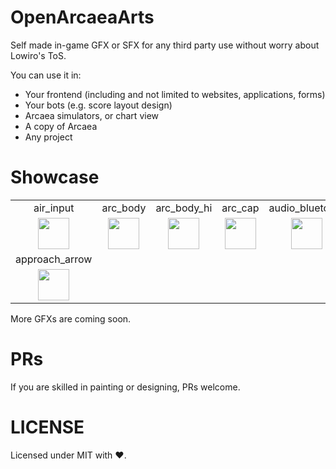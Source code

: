 # OpenArcaeaArts

Self made in-game GFX or SFX for any third party use without worry about Lowiro's ToS.

You can use it in:
 - Your frontend (including and not limited to websites, applications, forms)
 - Your bots (e.g. score layout design)
 - Arcaea simulators, or chart view
 - A copy of Arcaea
 - Any project

# Showcase
  |      |      |      |      |      |
  | :--: | :--: | :--: | :--: | :--: |
  | air_input | arc_body | arc_body_hi | arc_cap | audio_bluetooth |
  | <image src="./img/air_input.png" height=50> | <image src="./img/arc_body.png" height=50> | <image src="./img/arc_body_hi.png" height=50> | <image src="./img/arc_cap.png" height=50> | <image src="./img/audio_bluetooth.png" height=50>
  | approach_arrow |
  | <image src= "./img/approach_arrow.png" height=50> |

More GFXs are coming soon.

# PRs
If you are skilled in painting or designing, PRs welcome.

# LICENSE
 Licensed under MIT with ❤.
